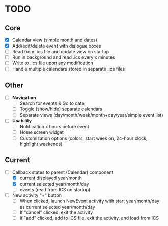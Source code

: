 # TODO
## Core
- [X] Calendar view (simple month and dates)
- [x] Add/edit/delete event with dialogue boxes
- [ ] Read from .ics file and update view on startup
- [ ] Run in background and read .ics every x minutes
- [ ] Write to .ics file upon any modification
- [ ] Handle multiple calendars stored in separate .ics files

## Other
- [ ] **Navigation**
	- [ ] Search for events & Go to date
	- [ ] Toggle (show/hide) separate calendars
	- [ ] Separate views (day/month/week/month+day/year/simple event list)
- [ ] **Usability**
	- [ ] Notification x hours before event
	- [ ] Home screen widget
	- [ ] Customization options (colors, start week on, 24-hour clock, highlight weekends)

## Current
- [ ] Callback states to parent (Calendar) component
	- [x] current displayed year/month
	- [x] current selected year/month/day
	- [ ] events (read from ICS on startup)
- [ ] New activity "+" button
	- [ ] When clicked, launch NewEvent activity with start year/month/day as current selected year/month/day
	- [ ] If "cancel" clicked, exit the activity
	- [ ] if "add" clicked, add to ICS file, exit the activity, and load from ICS